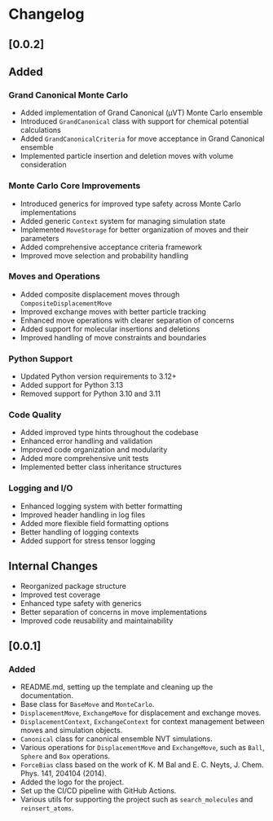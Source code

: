 # Changelog

## [0.0.2]

## Added

### Grand Canonical Monte Carlo
- Added implementation of Grand Canonical (μVT) Monte Carlo ensemble
- Introduced `GrandCanonical` class with support for chemical potential calculations
- Added `GrandCanonicalCriteria` for move acceptance in Grand Canonical ensemble
- Implemented particle insertion and deletion moves with volume consideration

### Monte Carlo Core Improvements
- Introduced generics for improved type safety across Monte Carlo implementations
- Added generic `Context` system for managing simulation state
- Implemented `MoveStorage` for better organization of moves and their parameters
- Added comprehensive acceptance criteria framework
- Improved move selection and probability handling

### Moves and Operations
- Added composite displacement moves through `CompositeDisplacementMove`
- Improved exchange moves with better particle tracking
- Enhanced move operations with clearer separation of concerns
- Added support for molecular insertions and deletions
- Improved handling of move constraints and boundaries

### Python Support
- Updated Python version requirements to 3.12+
- Added support for Python 3.13
- Removed support for Python 3.10 and 3.11

### Code Quality
- Added improved type hints throughout the codebase
- Enhanced error handling and validation
- Improved code organization and modularity
- Added more comprehensive unit tests
- Implemented better class inheritance structures

### Logging and I/O
- Enhanced logging system with better formatting
- Improved header handling in log files
- Added more flexible field formatting options
- Better handling of logging contexts
- Added support for stress tensor logging

## Internal Changes
- Reorganized package structure
- Improved test coverage
- Enhanced type safety with generics
- Better separation of concerns in move implementations
- Improved code reusability and maintainability

## [0.0.1]

### Added

- README.md, setting up the template and cleaning up the documentation.
- Base class for `BaseMove` and `MonteCarlo`.
- `DisplacementMove`, `ExchangeMove` for displacement and exchange moves.
- `DisplacementContext`, `ExchangeContext` for context management between moves and simulation objects.
- `Canonical` class for canonical ensemble NVT simulations.
- Various operations for `DisplacementMove` and `ExchangeMove`, such as `Ball`, `Sphere` and `Box` operations.
- `ForceBias` class based on the work of K. M Bal and E. C. Neyts, J. Chem. Phys. 141, 204104 (2014).
- Added the logo for the project.
- Set up the CI/CD pipeline with GitHub Actions.
- Various utils for supporting the project such as `search_molecules` and `reinsert_atoms`.
